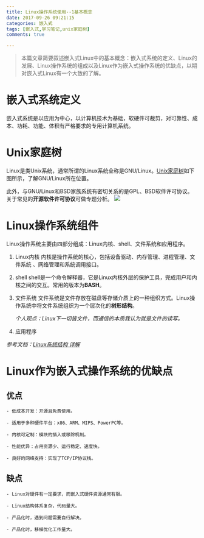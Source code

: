 ```yaml
---
title: Linux操作系统使用--1基本概念
date: 2017-09-26 09:21:15
categories: 嵌入式
tags: [嵌入式,学习笔记,unix家庭树]
comments: true

---
```


>本篇文章简要叙述嵌入式Linux中的基本概念：嵌入式系统的定义、Linux的发展、Linux操作系统的组成以及Linux作为嵌入式操作系统的优缺点，以期对嵌入式Linux有一个大致的了解。<!-- more -->

# 嵌入式系统定义    
嵌入式系统是以应用为中心，以计算机技术为基础，软硬件可裁剪，对可靠性、成本、功耗、功能、体积有严格要求的专用计算机系统。

# Unix家庭树
Linux是类Unix系统，通常所谓的Linux系统全称是GNU/Linux。[Unix家庭树][1]如下图所示，了解GNU/Linux所在位置。
    
此外，与GNU/Linux和BSD家族系统有密切关系的是GPL、BSD软件许可协议。关于常见的**开源软件许可协议**可做专题分析。
![](https://i.imgur.com/fzKN4on.jpg)

# Linux操作系统组件
Linux操作系统主要由四部分组成：Linux内核、shell、文件系统和应用程序。 

1. Linux内核 
内核是操作系统的核心，包括设备驱动、内存管理、进程管理、文件系统 、网络管理和系统调用接口。
	  
2. shell 
shell是一个命令解释器，它是Linux内核外层的保护工具，完成用户和内核之间的交互。常用的版本为**BASH**。
	  
3. 文件系统 
文件系统是文件存放在磁盘等存储介质上的一种组织方式。Linux操作系统中将文件系统组织为一个层次化的**树形结构**。 
	  
	*个人观点：Linux下一切皆文件，而通信的本质我认为就是文件的读写。* 

4. 应用程序 

*参考文档：[Linux系统结构 详解][2]*

# Linux作为嵌入式操作系统的优缺点
## 优点
	- 低成本开发：开源且免费使用。 
	
	- 适用于多种硬件平台：x86、ARM、MIPS、PowerPC等。
	
	- 内核可定制：模块的插入或移除机制。
	
	- 性能优异：占用资源少、运行稳定、速度快。 
	
	- 良好的网络支持：实现了TCP/IP协议栈。

## 缺点
	- Linux对硬件有一定要求，而嵌入式硬件资源通常有限。
	
	- Linux结构体系复杂，代码量大。
	
	- 产品化时，遇到问题需要自行解决。
	
	- 产品化时，移植优化工作量大。

[1]: http://www.ryjiaoyu.com/book/details/4461
[2]: http://blog.csdn.net/hguisu/article/details/6122513